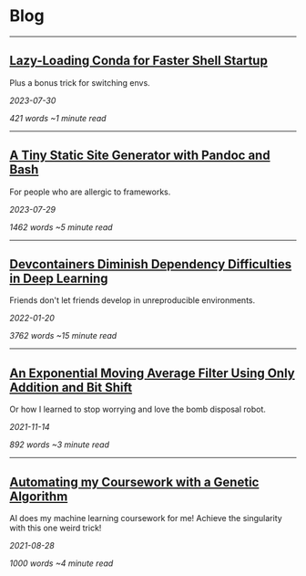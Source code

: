 # Blog

---

## [Lazy-Loading Conda for Faster Shell Startup](conda)

Plus a bonus trick for switching envs.

*2023-07-30*

*421 words ~1 minute read*

---

## [A Tiny Static Site Generator with Pandoc and Bash](pandoc)

For people who are allergic to frameworks.

*2023-07-29*

*1462 words ~5 minute read*

---

## [Devcontainers Diminish Dependency Difficulties in Deep Learning](devcontainers)

Friends don't let friends develop in unreproducible environments.

*2022-01-20*

*3762 words ~15 minute read*

---

## [An Exponential Moving Average Filter Using Only Addition and Bit Shift](filters)

Or how I learned to stop worrying and love the bomb disposal robot.

*2021-11-14*

*892 words ~3 minute read*

---

## [Automating my Coursework with a Genetic Algorithm](genetic-algo)

AI does my machine learning coursework for me! Achieve the singularity with this one weird trick! 

*2021-08-28*

*1000 words ~4 minute read*

